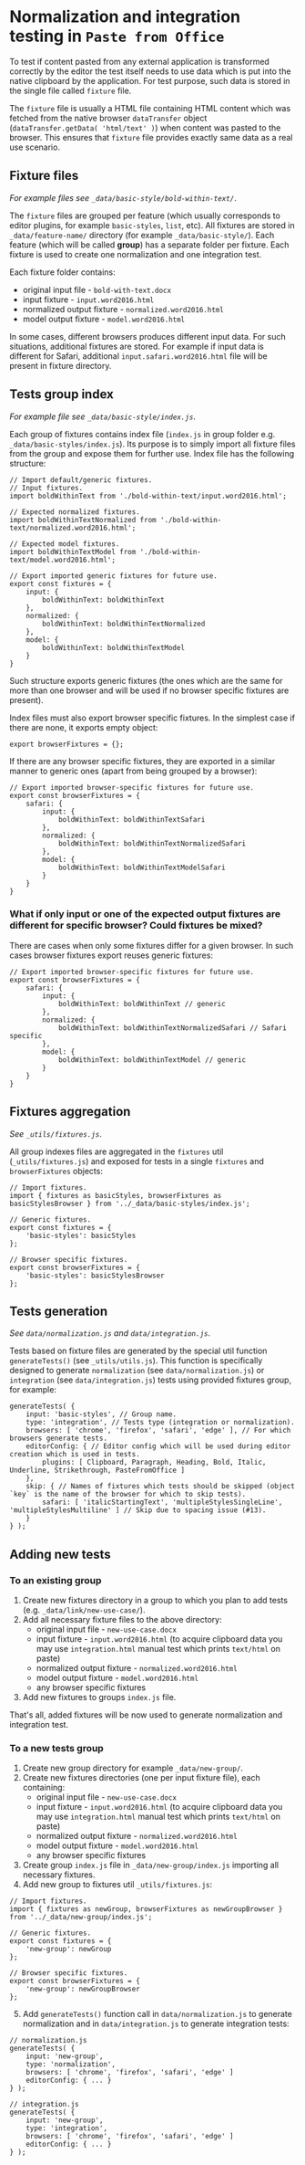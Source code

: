 # Normalization and integration testing in `Paste from Office`

To test if content pasted from any external application is transformed correctly by the editor the test itself needs to
use data which is put into the native clipboard by the application. For test purpose, such data is stored in the single file
called `fixture` file.

The `fixture` file is usually a HTML file containing HTML content which was fetched from the native browser `dataTransfer`
object (`dataTransfer.getData( 'html/text' )`) when content was pasted to the browser. This ensures that `fixture`
file provides exactly same data as a real use scenario.

## Fixture files

_For example files see `_data/basic-style/bold-within-text/`_.

The `fixture` files are grouped per feature (which usually corresponds to editor plugins, for example `basic-styles`, `list`, etc).
All fixtures are stored in `_data/feature-name/` directory (for example `_data/basic-style/`). Each feature (which
will be called **group**) has a separate folder per fixture. Each fixture is used to create one normalization and one integration test.

Each fixture folder contains:

- original input file - `bold-with-text.docx`
- input fixture - `input.word2016.html`
- normalized output fixture - `normalized.word2016.html`
- model output fixture - `model.word2016.html`

In some cases, different browsers produces different input data. For such situations, additional fixtures are stored.
For example if input data is different for Safari, additional `input.safari.word2016.html` file will be present in fixture directory.

## Tests group index

_For example file see `_data/basic-style/index.js`_.

Each group of fixtures contains index file (`index.js` in group folder e.g. `_data/basic-styles/index.js`).
Its purpose is to simply import all fixture files from the group and expose them for further use. Index file has the following structure:


```
// Import default/generic fixtures.
// Input fixtures.
import boldWithinText from './bold-within-text/input.word2016.html';

// Expected normalized fixtures.
import boldWithinTextNormalized from './bold-within-text/normalized.word2016.html';

// Expected model fixtures.
import boldWithinTextModel from './bold-within-text/model.word2016.html';

// Export imported generic fixtures for future use.
export const fixtures = {
    input: {
        boldWithinText: boldWithinText
    },
    normalized: {
        boldWithinText: boldWithinTextNormalized
    },
    model: {
        boldWithinText: boldWithinTextModel
    }
}
```

Such structure exports generic fixtures (the ones which are the same for more than one browser and will be used if no browser specific fixtures are present).

Index files must also export browser specific fixtures. In the simplest case if there are none, it exports empty object:


```
export browserFixtures = {};
```

If there are any browser specific fixtures, they are exported in a similar manner to generic ones (apart from being grouped by a browser):


```
// Export imported browser-specific fixtures for future use.
export const browserFixtures = {
    safari: {
        input: {
            boldWithinText: boldWithinTextSafari
        },
        normalized: {
            boldWithinText: boldWithinTextNormalizedSafari
        },
        model: {
            boldWithinText: boldWithinTextModelSafari
        }
    }
}
```

### What if only input or one of the expected output fixtures are different for specific browser? Could fixtures be mixed?

There are cases when only some fixtures differ for a given browser. In such cases browser fixtures export reuses generic fixtures:

```
// Export imported browser-specific fixtures for future use.
export const browserFixtures = {
    safari: {
        input: {
            boldWithinText: boldWithinText // generic
        },
        normalized: {
            boldWithinText: boldWithinTextNormalizedSafari // Safari specific
        },
        model: {
            boldWithinText: boldWithinTextModel // generic
        }
    }
}
```

## Fixtures aggregation

_See `_utils/fixtures.js`_.

All group indexes files are aggregated in the `fixtures` util (`_utils/fixtures.js`) and exposed for tests in a single
`fixtures` and `browserFixtures` objects:


```
// Import fixtures.
import { fixtures as basicStyles, browserFixtures as basicStylesBrowser } from '../_data/basic-styles/index.js';

// Generic fixtures.
export const fixtures = {
	'basic-styles': basicStyles
};

// Browser specific fixtures.
export const browserFixtures = {
	'basic-styles': basicStylesBrowser
};
```

## Tests generation

_See `data/normalization.js` and `data/integration.js`_.

Tests based on fixture files are generated by the special util function `generateTests()` (see `_utils/utils.js`). This function
is specifically designed to generate `normalization` (see `data/normalization.js`) or `integration` (see `data/integration.js`)
tests using provided fixtures group, for example:


```
generateTests( {
	input: 'basic-styles', // Group name.
	type: 'integration', // Tests type (integration or normalization).
	browsers: [ 'chrome', 'firefox', 'safari', 'edge' ], // For which browsers generate tests.
	editorConfig: { // Editor config which will be used during editor creation which is used in tests.
		plugins: [ Clipboard, Paragraph, Heading, Bold, Italic, Underline, Strikethrough, PasteFromOffice ]
	},
	skip: { // Names of fixtures which tests should be skipped (object `key` is the name of the browser for which to skip tests).
		safari: [ 'italicStartingText', 'multipleStylesSingleLine', 'multipleStylesMultiline' ] // Skip due to spacing issue (#13).
	}
} );
```

## Adding new tests

### To an existing group

1. Create new fixtures directory in a group to which you plan to add tests (e.g. `_data/link/new-use-case/`).
2. Add all necessary fixture files to the above directory:
	* original input file - `new-use-case.docx`
	* input fixture - `input.word2016.html` (to acquire clipboard data you may use `integration.html` manual test which prints `text/html` on paste)
	* normalized output fixture - `normalized.word2016.html`
	* model output fixture - `model.word2016.html`
	* any browser specific fixtures
3. Add new fixtures to groups `index.js` file.

That's all, added fixtures will be now used to generate normalization and integration test.

### To a new tests group

1. Create new group directory for example `_data/new-group/`.
2. Create new fixtures directories (one per input fixture file), each containing:
	* original input file - `new-use-case.docx`
	* input fixture - `input.word2016.html` (to acquire clipboard data you may use `integration.html` manual test which prints `text/html` on paste)
	* normalized output fixture - `normalized.word2016.html`
	* model output fixture - `model.word2016.html`
	* any browser specific fixtures
3. Create group `index.js` file in `_data/new-group/index.js` importing all necessary fixtures.
4. Add new group to fixtures util `_utils/fixtures.js`:


```
// Import fixtures.
import { fixtures as newGroup, browserFixtures as newGroupBrowser } from '../_data/new-group/index.js';

// Generic fixtures.
export const fixtures = {
	'new-group': newGroup
};

// Browser specific fixtures.
export const browserFixtures = {
	'new-group': newGroupBrowser
};
```

5. Add `generateTests()` function call in `data/normalization.js` to generate normalization and in `data/integration.js`
to generate integration tests:

```
// normalization.js
generateTests( {
	input: 'new-group',
	type: 'normalization',
	browsers: [ 'chrome', 'firefox', 'safari', 'edge' ]
	editorConfig: { ... }
} );

// integration.js
generateTests( {
	input: 'new-group',
	type: 'integration',
	browsers: [ 'chrome', 'firefox', 'safari', 'edge' ]
	editorConfig: { ... }
} );

```
